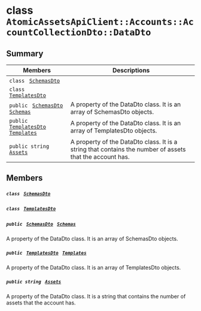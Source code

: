 # class `AtomicAssetsApiClient::Accounts::AccountCollectionDto::DataDto` 

## Summary

 Members                                | Descriptions                                
----------------------------------------|---------------------------------------------
`class ` [`SchemasDto`](AtomicAssetsApiClient--Accounts--AccountCollectionDto--DataDto--SchemasDto.md)        | 
`class ` [`TemplatesDto`](AtomicAssetsApiClient--Accounts--AccountCollectionDto--DataDto--TemplatesDto.md)        | 
`public ` [`SchemasDto`](AtomicAssetsApiClient--Accounts--AccountCollectionDto--DataDto--SchemasDto.md)` ` [`Schemas`](#class_atomic_assets_api_client_1_1_accounts_1_1_account_collection_dto_1_1_data_dto_1a020c9e234cc78e121e157419f9a4286a) | A property of the DataDto class. It is an array of SchemasDto objects.
`public ` [`TemplatesDto`](AtomicAssetsApiClient--Accounts--AccountCollectionDto--DataDto--TemplatesDto.md)` ` [`Templates`](#class_atomic_assets_api_client_1_1_accounts_1_1_account_collection_dto_1_1_data_dto_1a5be33ec113d1815470242d3e117adbd7) | A property of the DataDto class. It is an array of TemplatesDto objects.
`public string ` [`Assets`](#class_atomic_assets_api_client_1_1_accounts_1_1_account_collection_dto_1_1_data_dto_1add7a6c8721ab494bfbb6bec5c0de3ede) | A property of the DataDto class. It is a string that contains the number of assets that the account has.

## Members

##### `class ` [`SchemasDto`](AtomicAssetsApiClient--Accounts--AccountCollectionDto--DataDto--SchemasDto.md) 

##### `class ` [`TemplatesDto`](AtomicAssetsApiClient--Accounts--AccountCollectionDto--DataDto--TemplatesDto.md) 

##### `public ` [`SchemasDto`](AtomicAssetsApiClient--Accounts--AccountCollectionDto--DataDto--SchemasDto.md)` ` [`Schemas`](#class_atomic_assets_api_client_1_1_accounts_1_1_account_collection_dto_1_1_data_dto_1a020c9e234cc78e121e157419f9a4286a) 

A property of the DataDto class. It is an array of SchemasDto objects.

##### `public ` [`TemplatesDto`](AtomicAssetsApiClient--Accounts--AccountCollectionDto--DataDto--TemplatesDto.md)` ` [`Templates`](#class_atomic_assets_api_client_1_1_accounts_1_1_account_collection_dto_1_1_data_dto_1a5be33ec113d1815470242d3e117adbd7) 

A property of the DataDto class. It is an array of TemplatesDto objects.

##### `public string ` [`Assets`](#class_atomic_assets_api_client_1_1_accounts_1_1_account_collection_dto_1_1_data_dto_1add7a6c8721ab494bfbb6bec5c0de3ede) 

A property of the DataDto class. It is a string that contains the number of assets that the account has.

